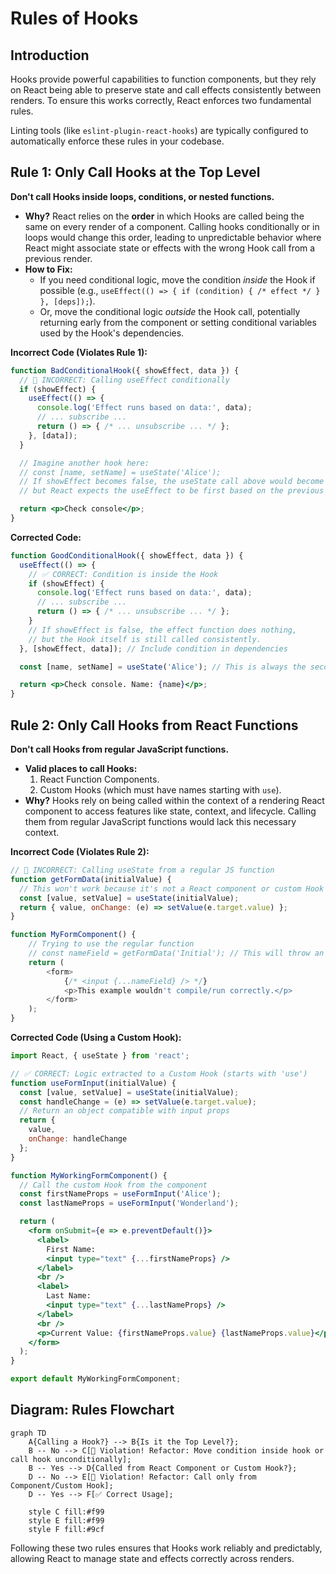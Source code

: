 # Rules of Hooks

## Introduction

Hooks provide powerful capabilities to function components, but they rely on React being able to preserve state and call effects consistently between renders. To ensure this works correctly, React enforces two fundamental rules.

Linting tools (like `eslint-plugin-react-hooks`) are typically configured to automatically enforce these rules in your codebase.

## Rule 1: Only Call Hooks at the Top Level

**Don't call Hooks inside loops, conditions, or nested functions.**

- **Why?** React relies on the **order** in which Hooks are called being the same on every render of a component. Calling hooks conditionally or in loops would change this order, leading to unpredictable behavior where React might associate state or effects with the wrong Hook call from a previous render.
- **How to Fix:**
    - If you need conditional logic, move the condition *inside* the Hook if possible (e.g., `useEffect(() => { if (condition) { /* effect */ } }, [deps]);`).
    - Or, move the conditional logic *outside* the Hook call, potentially returning early from the component or setting conditional variables used by the Hook's dependencies.

**Incorrect Code (Violates Rule 1):**

```jsx
function BadConditionalHook({ showEffect, data }) {
  // 🔴 INCORRECT: Calling useEffect conditionally
  if (showEffect) {
    useEffect(() => {
      console.log('Effect runs based on data:', data);
      // ... subscribe ...
      return () => { /* ... unsubscribe ... */ };
    }, [data]); 
  }

  // Imagine another hook here:
  // const [name, setName] = useState('Alice');
  // If showEffect becomes false, the useState call above would become the first hook call,
  // but React expects the useEffect to be first based on the previous render.

  return <p>Check console</p>;
}
```

**Corrected Code:**

```jsx
function GoodConditionalHook({ showEffect, data }) {
  useEffect(() => {
    // ✅ CORRECT: Condition is inside the Hook
    if (showEffect) {
      console.log('Effect runs based on data:', data);
      // ... subscribe ...
      return () => { /* ... unsubscribe ... */ };
    } 
    // If showEffect is false, the effect function does nothing,
    // but the Hook itself is still called consistently.
  }, [showEffect, data]); // Include condition in dependencies

  const [name, setName] = useState('Alice'); // This is always the second hook call

  return <p>Check console. Name: {name}</p>;
}
```

## Rule 2: Only Call Hooks from React Functions

**Don't call Hooks from regular JavaScript functions.**

- **Valid places to call Hooks:**
    1.  React Function Components.
    2.  Custom Hooks (which must have names starting with `use`).
- **Why?** Hooks rely on being called within the context of a rendering React component to access features like state, context, and lifecycle. Calling them from regular JavaScript functions would lack this necessary context.

**Incorrect Code (Violates Rule 2):**

```javascript
// 🔴 INCORRECT: Calling useState from a regular JS function
function getFormData(initialValue) {
  // This won't work because it's not a React component or custom Hook
  const [value, setValue] = useState(initialValue); 
  return { value, onChange: (e) => setValue(e.target.value) };
}

function MyFormComponent() {
    // Trying to use the regular function
    // const nameField = getFormData('Initial'); // This will throw an error
    return (
        <form>
            {/* <input {...nameField} /> */}
            <p>This example wouldn't compile/run correctly.</p>
        </form>
    );
}
```

**Corrected Code (Using a Custom Hook):**

```jsx
import React, { useState } from 'react';

// ✅ CORRECT: Logic extracted to a Custom Hook (starts with 'use')
function useFormInput(initialValue) {
  const [value, setValue] = useState(initialValue);
  const handleChange = (e) => setValue(e.target.value);
  // Return an object compatible with input props
  return {
    value,
    onChange: handleChange
  };
}

function MyWorkingFormComponent() {
  // Call the custom Hook from the component
  const firstNameProps = useFormInput('Alice');
  const lastNameProps = useFormInput('Wonderland');

  return (
    <form onSubmit={e => e.preventDefault()}>
      <label>
        First Name:
        <input type="text" {...firstNameProps} />
      </label>
      <br />
      <label>
        Last Name:
        <input type="text" {...lastNameProps} />
      </label>
      <br />
      <p>Current Value: {firstNameProps.value} {lastNameProps.value}</p>
    </form>
  );
}

export default MyWorkingFormComponent;
```

## Diagram: Rules Flowchart

```mermaid
graph TD
    A{Calling a Hook?} --> B{Is it the Top Level?};
    B -- No --> C[🔴 Violation! Refactor: Move condition inside hook or call hook unconditionally];
    B -- Yes --> D{Called from React Component or Custom Hook?};
    D -- No --> E[🔴 Violation! Refactor: Call only from Component/Custom Hook];
    D -- Yes --> F[✅ Correct Usage];

    style C fill:#f99
    style E fill:#f99
    style F fill:#9cf
```

Following these two rules ensures that Hooks work reliably and predictably, allowing React to manage state and effects correctly across renders. 